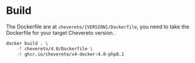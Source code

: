 # Build

The Dockerfile are at `chevereto/{VERSION}/Dockerfile`, you need to take the Dockerfile for your target Chevereto version.

```sh
docker build . \
    -f chevereto/4.0/Dockerfile \
    -t ghcr.io/chevereto/v4-docker:4.0-php8.1
```
